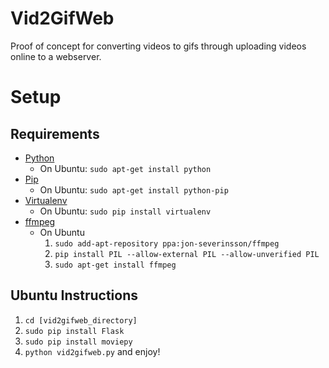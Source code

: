 Vid2GifWeb
==========
Proof of concept for converting videos to gifs through uploading videos online to a webserver.

Setup
=====
Requirements
------------
 - [Python](https://www.python.org)
    - On Ubuntu: `sudo apt-get install python` 
 - [Pip](http://pip.readthedocs.org)
    - On Ubuntu: `sudo apt-get install python-pip`
 - [Virtualenv](http://www.virtualenv.org)
    - On Ubuntu: `sudo pip install virtualenv`
 - [ffmpeg](http://www.ffmpeg.org/)
    - On Ubuntu
        1. `sudo add-apt-repository ppa:jon-severinsson/ffmpeg`
        2. `pip install PIL --allow-external PIL --allow-unverified PIL`
        3. `sudo apt-get install ffmpeg`

Ubuntu Instructions
-------------------
  1. `cd [vid2gifweb_directory]`
  2. `sudo pip install Flask`
  3. `sudo pip install moviepy`
  4. `python vid2gifweb.py` and enjoy!